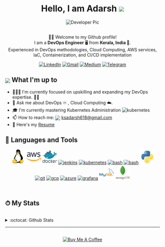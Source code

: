 <div align="center">
    <h1>Hello, I am <a>Adarsh</a> <img
            src="https://media.giphy.com/media/hvRJCLFzcasrR4ia7z/giphy.gif" width="32"></h1>
    <img alt="Developer Pic"
        src="https://github.com/adarsh-ks-22/adarsh-ks-22/blob/master/71c204e4a2d46b4ef49d2277b563e064.png" width="240"/>
    <br/><br/>
    <p>🙏🏻 Welcome to my Github profile!<br />
        I am a <b>DevOps Engineer</b> 🖥️ from <b>Kerala, India 🌴</b>.<br />
         Experienced in DevOps methodologies, Cloud Computing, AWS services, IaC, Containerization, and  CI/CD implementation </p>
    <div>
        <a href="[https://www.linkedin.com/in/adarsh-ks/](https://www.linkedin.com/in/adarsh-ks/)" target="_blank"><img alt="LinkedIn"
                src="https://img.shields.io/badge/linkedin-%230077B5.svg?&style=for-the-badge&logo=linkedin&logoColor=white" /></a>
        <a href="mailto:ksadarsh618@gmail.com" target="_blank"><img alt="Gmail"
                src="https://img.shields.io/badge/-Gmail-D14836?style=for-the-badge&logo=Gmail&logoColor=white" /></a>
        <a href="https://medium.com/@ksadarsh618" target="_blank"><img alt="Medium"
                src="https://img.shields.io/badge/medium-%2312100E.svg?&style=for-the-badge&logo=medium&logoColor=white" /></a>
        <a href="https://t.me/ks_adarsh"><img alt="Telegram"
                src="https://img.shields.io/badge/telegram-%232CA5E0.svg?&style=for-the-badge&logo=telegram&logoColor=white"></a>
    </div>
</div>

<div>
    <div>
        <h2><img align="center"
                src="https://emojis.slackmojis.com/emojis/images/1584726375/8272/blob-cool.gif?1584726375" width="28" />
            What I'm up to</h2>
        <ul>
            <li> 👨🏻‍💻 I'm currently focused on upskilling and expanding my DevOps expertise. ✍🏻</li>
            <li> 💬 Ask me about DevOps ♾️ , Cloud Computing ☁️.
            <li> 🎓 I'm currently mastering Kubernetes Administration <img src="https://www.vectorlogo.zone/logos/kubernetes/kubernetes-icon.svg" alt="kubernetes" width="17" /></li>
            <li>📫 How to reach me: <img align="center"
                    src="https://emojis.slackmojis.com/emojis/images/1450319444/38/gmail.png?1450319444" width="17" />
                <a href="mailto:ksadarsh618@gmail.com" target="_blank">ksadarsh618@gmail.com</a></li>
            <li>📄 Here's my <a href="https://drive.google.com/file/d/1rUwrMr8AHSnVxJr59AyueeSsOTlWLoR2/view?usp=drive_link" target="_blank">Resume</a></li>
        </ul>
    </div>
    <div>
        <h2>🧰 Languages and Tools</h2>
        <p align="center"><a target="_blank" href="https://raw.githubusercontent.com/devicons/devicon/master/icons/linux/linux-original.svg" style="display: inline-block;"><img src="https://raw.githubusercontent.com/devicons/devicon/master/icons/linux/linux-original.svg" alt="linux" width="48" /></a>
<a target="_blank" href="https://raw.githubusercontent.com/devicons/devicon/master/icons/amazonwebservices/amazonwebservices-original-wordmark.svg" style="display: inline-block;"><img src="https://raw.githubusercontent.com/devicons/devicon/master/icons/amazonwebservices/amazonwebservices-original-wordmark.svg" alt="aws" width="48" /></a>
<a target="_blank" href="https://raw.githubusercontent.com/devicons/devicon/master/icons/docker/docker-original-wordmark.svg" style="display: inline-block;"><img src="https://raw.githubusercontent.com/devicons/devicon/master/icons/docker/docker-original-wordmark.svg" alt="docker" width="48" /></a>
<a target="_blank" href="https://www.vectorlogo.zone/logos/jenkins/jenkins-icon.svg" style="display: inline-block;"><img src="https://www.vectorlogo.zone/logos/jenkins/jenkins-icon.svg" alt="jenkins" width="48" /></a>
<a target="_blank" href="https://www.vectorlogo.zone/logos/kubernetes/kubernetes-icon.svg" style="display: inline-block;"><img src="https://www.vectorlogo.zone/logos/kubernetes/kubernetes-icon.svg" alt="kubernetes" width="48" /></a>
<a target="_blank" href="https://www.vectorlogo.zone/logos/gnu_bash/gnu_bash-icon.svg" style="display: inline-block;"><img src="https://www.vectorlogo.zone/logos/gnu_bash/gnu_bash-icon.svg" alt="bash" width="48" /></a>
<a target="_blank" href="https://www.vectorlogo.zone/logos/ansible/ansible-icon.svg" style="display: inline-block;"><img src="https://www.vectorlogo.zone/logos/ansible/ansible-icon.svg" alt="bash" width="48" /></a>
<a target="_blank" href="https://raw.githubusercontent.com/devicons/devicon/master/icons/python/python-original.svg" style="display: inline-block;"><img src="https://raw.githubusercontent.com/devicons/devicon/master/icons/python/python-original.svg" alt="python" width="48"/></a>
<a target="_blank" href="https://www.vectorlogo.zone/logos/git-scm/git-scm-icon.svg" style="display: inline-block;"><img src="https://www.vectorlogo.zone/logos/git-scm/git-scm-icon.svg" alt="git" width="48" /></a>
<a target="_blank" href="https://www.vectorlogo.zone/logos/google_cloud/google_cloud-icon.svg" style="display: inline-block;"><img src="https://www.vectorlogo.zone/logos/google_cloud/google_cloud-icon.svg" alt="gcp" width="48" /></a>
<a target="_blank" href="https://www.vectorlogo.zone/logos/microsoft_azure/microsoft_azure-icon.svg" style="display: inline-block;"><img src="https://www.vectorlogo.zone/logos/microsoft_azure/microsoft_azure-icon.svg" alt="azure" width="48" /></a>
<a target="_blank" href="https://www.vectorlogo.zone/logos/grafana/grafana-icon.svg" style="display: inline-block;"><img src="https://www.vectorlogo.zone/logos/grafana/grafana-icon.svg" alt="grafana" width="48" /></a>
<a target="_blank" href="https://raw.githubusercontent.com/devicons/devicon/master/icons/mysql/mysql-original-wordmark.svg" style="display: inline-block;"><img src="https://raw.githubusercontent.com/devicons/devicon/master/icons/mysql/mysql-original-wordmark.svg" alt="mysql" width="48" /></a>
<a target="_blank" href="https://raw.githubusercontent.com/devicons/devicon/master/icons/mongodb/mongodb-original-wordmark.svg" style="display: inline-block;"><img src="https://raw.githubusercontent.com/devicons/devicon/master/icons/mongodb/mongodb-original-wordmark.svg" alt="mongodb" width="48" /></a></p>
    </div>
    <br />
    <div>
        <h2>⏱ My Stats
        </h2>
    </div>
    <br />
    <div>
        <details>
            <summary>
                :octocat: Github Stats
            </summary>
            <br />
            <p align="center">
                <img height="160" alt="Adarsh's Github Stats"
                    src="https://github-readme-stats.vercel.app/api?username=adarsh-ks-22&show_icons=true&hide_border=true&theme=dark&count_private=true" />
                <img alt="Adarsh's Github Stats" height="160"
                    src="https://github-readme-stats.vercel.app/api/top-langs/?username=adarsh-ks-22&hide=assembly&layout=compact&theme=dark" />
            </p>
        </details>
    </div>

</div>

<hr />
</br>
<div align="center">
    <a href="https://www.buymeacoffee.com/adarsh-ks-22" target="_blank"><img
            src="https://cdn.buymeacoffee.com/buttons/default-red.png" alt="Buy Me A Coffee" width="200"></a>
</div>
